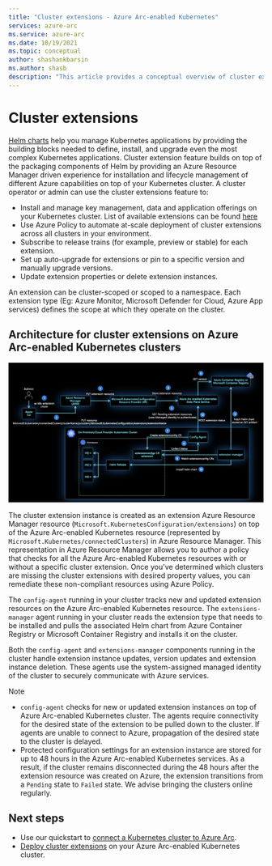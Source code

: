 ```yaml
---
title: "Cluster extensions - Azure Arc-enabled Kubernetes"
services: azure-arc
ms.service: azure-arc
ms.date: 10/19/2021
ms.topic: conceptual
author: shashankbarsin
ms.author: shasb
description: "This article provides a conceptual overview of cluster extensions capability of Azure Arc-enabled Kubernetes"
---
```


# Cluster extensions

[Helm charts](https://helm.sh/) help you manage Kubernetes applications by providing the building blocks needed to define, install, and upgrade even the most complex Kubernetes applications. Cluster extension feature builds on top of the packaging components of Helm by providing an Azure Resource Manager driven experience for installation and lifecycle management of different Azure capabilities on top of your Kubernetes cluster. A cluster operator or admin can use the cluster extensions feature to:

- Install and manage key management, data and application offerings on your Kubernetes cluster. List of available extensions can be found [here](extensions.md#currently-available-extensions)
- Use Azure Policy to automate at-scale deployment of cluster extensions across all clusters in your environment. 
- Subscribe to release trains (for example, preview or stable) for each extension.
- Set up auto-upgrade for extensions or pin to a specific version and manually upgrade versions.
- Update extension properties or delete extension instances.

An extension can be cluster-scoped or scoped to a namespace. Each extension type (Eg: Azure Monitor, Microsoft Defender for Cloud, Azure App services) defines the scope at which they operate on the cluster. 

## Architecture for cluster extensions on Azure Arc-enabled Kubernetes clusters

[ ![Cluster extensions architecture](./media/conceptual-extensions.png) ](./media/conceptual-extensions.png#lightbox)

The cluster extension instance is created as an extension Azure Resource Manager resource (`Microsoft.KubernetesConfiguration/extensions`) on top of the Azure Arc-enabled Kubernetes resource (represented by `Microsoft.Kubernetes/connectedClusters`) in Azure Resource Manager. This representation in Azure Resource Manager allows you to author a policy that checks for all the Azure Arc-enabled Kubernetes resources with or without a specific cluster extension. Once you've determined which clusters are missing the cluster extensions with desired property values, you can remediate these non-compliant resources using Azure Policy.

The `config-agent` running in your cluster tracks new and updated extension resources on the Azure Arc-enabled Kubernetes resource. The `extensions-manager` agent running in your cluster reads the extension type that needs to be installed and pulls the associated Helm chart from Azure Container Registry or Microsoft Container Registry and installs it on the cluster. 

Both the `config-agent` and `extensions-manager` components running in the cluster handle extension instance updates, version updates and extension instance deletion. These agents use the system-assigned managed identity of the cluster to securely communicate with Azure services. 

> [!NOTE]
> * `config-agent` checks for new or updated extension instances on top of Azure Arc-enabled Kubernetes cluster. The agents require connectivity for the desired state of the extension to be pulled down to the cluster. If agents are unable to connect to Azure, propagation of the desired state to the cluster is delayed.
> * Protected configuration settings for an extension instance are stored for up to 48 hours in the Azure Arc-enabled Kubernetes services. As a result, if the cluster remains disconnected during the 48 hours after the extension resource was created on Azure, the extension transitions from a `Pending` state to `Failed` state. We advise bringing the clusters online regularly.

## Next steps

* Use our quickstart to [connect a Kubernetes cluster to Azure Arc](./quickstart-connect-cluster.md).
* [Deploy cluster extensions](./extensions.md) on your Azure Arc-enabled Kubernetes cluster.
